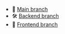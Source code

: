 - 🚀 [Main branch](https://github.com/username/repository/tree/main)
- 🛠️ [Backend branch](https://github.com/username/repository/tree/dev)
- 🌱 [Frontend branch](https://github.com/username/repository/tree/feature-branch)
